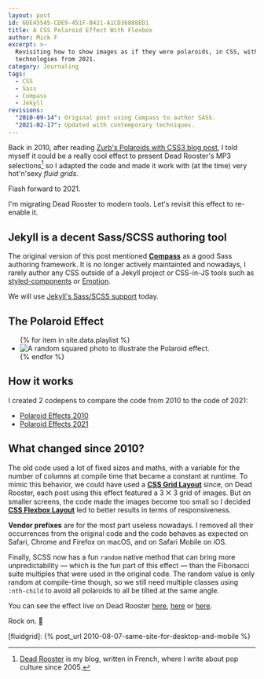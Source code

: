 ```yaml
---
layout: post
id: 6DE45545-CDE9-451F-B421-A1CD36888ED1
title: A CSS Polaroid Effect With Flexbox
author: Mick F
excerpt: >-
  Revisiting how to show images as if they were polaroids, in CSS, with
  technologies from 2021.
category: Journaling
tags:
  - CSS
  - Sass
  - Compass
  - Jekyll
revisions:
  "2010-09-14": Original post using Compass to author SASS.
  "2021-02-17": Updated with contemporary techniques.
---
```


Back in 2010, after reading [Zurb's Polaroids with CSS3 blog post][2], I told
myself it could be a really cool effect to present Dead Rooster's MP3
selections[^1] so I adapted the code and made it work with (at the time) very
hot'n'sexy _fluid grids_.

Flash forward to 2021.

I'm migrating Dead Rooster to modern tools. Let's revisit this effect to
re-enable it.

## Jekyll is a decent Sass/SCSS authoring tool

The original version of this post mentioned [**Compass**][3] as a good Sass
authoring framework. It is no longer actively maintainted and nowadays, I rarely
author any CSS outside of a Jekyll project or CSS-in-JS tools such as
[styled-components][4] or [Emotion][5].

We will use [Jekyll's Sass/SCSS support][6] today.

## The Polaroid Effect

<ul class="polaroids">
{% for item in site.data.playlist %}
  <li class="polaroid" href="{{ item.link | default: "#" }}" title="{{ item.artist }}">
    <img src="https://picsum.photos/seed/{{ item.artist }}/200" alt="A random squared photo to illustrate the Polaroid effect."/>
  </li>
{% endfor %}
</ul>

## How it works

I created 2 codepens to compare the code from 2010 to the code of 2021:

- [Polaroid Effects 2010](https://codepen.io/dirtyhenry/pen/BaQPoRL)
- [Polaroid Effects 2021](https://codepen.io/dirtyhenry/pen/vYyaNWE)

## What changed since 2010?

The old code used a lot of fixed sizes and maths, with a variable for the number
of columns at compile time that became a constant at runtime. To mimic this
behavior, we could have used a [**CSS Grid Layout**][8] since, on Dead Rooster,
each post using this effect featured a 3 ⨉ 3 grid of images. But on smaller
screens, the code made the images become too small so I decided [**CSS Flexbox
Layout**][7] led to better results in terms of responsiveness.

**Vendor prefixes** are for the most part useless nowadays. I removed all their
occurrences from the original code and the code behaves as expected on Safari,
Chrome and Firefox on macOS, and on Safari Mobile on iOS.

Finally, SCSS now has a fun `random` native method that can bring more
unpredictability — which is the fun part of this effect — than the Fibonacci
suite multiples that were used in the original code. The random value is only
random at compile-time though, so we still need multiple classes using
`:nth-child` to avoid all polaroids to all be tilted at the same angle.

You can see the effect live on Dead Rooster [here][9], [here][10] or [here][11].

Rock on. 🤘

[^1]:
    [Dead Rooster](https://deadrooster.org) is my blog, written in French, where
    I write about pop culture since 2005.

[1]: https://deadrooster.org/compile-mp3-du-net-01/
[2]: https://legacy-zurb.netlify.app/playground/css3-polaroids
[3]: https://github.com/Compass/compass/
[4]: https://styled-components.com/
[5]: https://emotion.sh/docs/introduction
[6]: https://jekyllrb.com/docs/assets/#sassscss
[7]: https://css-tricks.com/snippets/css/a-guide-to-flexbox/
[8]: https://css-tricks.com/snippets/css/complete-guide-grid/
[9]: https://deadrooster.org/compile-mp3-du-net-01/
[10]: https://deadrooster.org/compile-mp3-du-net-05/
[11]: https://deadrooster.org/compile-mp3-du-net-08/

[fluidgrid]: {% post_url 2010-08-07-same-site-for-desktop-and-mobile %}
